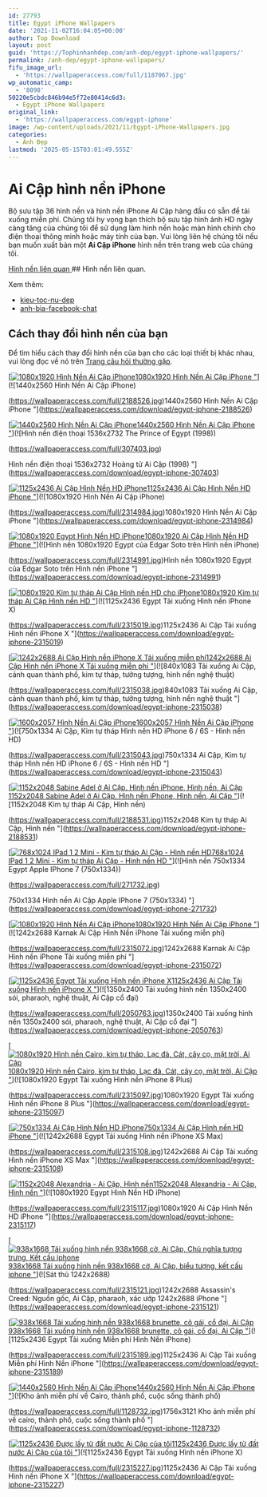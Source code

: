 ```yaml
---
id: 27793
title: Egypt iPhone Wallpapers
date: '2021-11-02T16:04:05+00:00'
author: Top Download
layout: post
guid: 'https://Tophinhanhdep.com/anh-dep/egypt-iphone-wallpapers/'
permalink: /anh-dep/egypt-iphone-wallpapers/
fifu_image_url:
  - 'https://wallpaperaccess.com/full/1187067.jpg'
wp_automatic_camp:
  - '8098'
50220e5cbdc846b94e5f72e80414c6d3:
  - Egypt iPhone Wallpapers
original_link:
  - 'https://wallpaperaccess.com/egypt-iphone'
image: /wp-content/uploads/2021/11/Egypt-iPhone-Wallpapers.jpg
categories:
  - Ảnh Đẹp
lastmod: '2025-05-15T03:01:49.555Z'
---
```

# Ai Cập hình nền iPhone

Bộ sưu tập 36 hình nền và hình nền iPhone Ai Cập hàng đầu có sẵn để tải xuống miễn phí. Chúng tôi hy vọng bạn thích bộ sưu tập hình ảnh HD ngày càng tăng của chúng tôi để sử dụng làm hình nền hoặc màn hình chính cho điện thoại thông minh hoặc máy tính của bạn. Vui lòng liên hệ chúng tôi nếu bạn muốn xuất bản một **Ai Cập iPhone** hình nền trên trang web của chúng tôi.

[Hình nền liên quan ](#related) ## Hình nền liên quan.

   
 Xem thêm:

   
- [kieu-toc-nu-dep](https://tophinhanhdep.com/toc-dep/kieu-toc-nu-dep/)
- [anh-bia-facebook-chat](https://tophinhanhdep.com/anh-bia/anh-bia-facebook-chat/)

## Cách thay đổi hình nền của bạn

Để tìm hiểu cách thay đổi hình nền của bạn cho các loại thiết bị khác nhau, vui lòng đọc về nó trên [Trang câu hỏi thường gặp](https://tophinhanhdep.com/faq/).

  
[[![1080x1920 Hình Nền Ai Cập iPhone](https://wallpaperaccess.com/full/1187067.jpg)1080x1920 Hình Nền Ai Cập iPhone "](https://wallpaperaccess.com/download/egypt-iphone-1187067)](![1440x2560 Hình Nền Ai Cập iPhone)

(https://wallpaperaccess.com/full/2188526.jpg)1440x2560 Hình Nền Ai Cập iPhone "](https://wallpaperaccess.com/download/egypt-iphone-2188526)

[[![1440x2560 Hình Nền Ai Cập iPhone](https://wallpaperaccess.com/full/2314967.jpg)1440x2560 Hình Nền Ai Cập iPhone "](https://wallpaperaccess.com/download/egypt-iphone-2314967)](![Hình nền điện thoại 1536x2732 The Prince of Egypt (1998))

(https://wallpaperaccess.com/full/307403.jpg)

Hình nền điện thoại 1536x2732 Hoàng tử Ai Cập (1998) "](https://wallpaperaccess.com/download/egypt-iphone-307403)

[[![1125x2436 Ai Cập Hình Nền HD iPhone](https://wallpaperaccess.com/full/2314981.jpg)1125x2436 Ai Cập Hình Nền HD iPhone "](https://wallpaperaccess.com/download/egypt-iphone-2314981)](![1080x1920 Hình Nền Ai Cập iPhone)

(https://wallpaperaccess.com/full/2314984.jpg)1080x1920 Hình Nền Ai Cập iPhone "](https://wallpaperaccess.com/download/egypt-iphone-2314984)

[[![1080x1920 Egypt Hình Nền HD iPhone](https://wallpaperaccess.com/full/2314989.jpg)1080x1920 Ai Cập Hình Nền HD iPhone "](https://wallpaperaccess.com/download/egypt-iphone-2314989)](![Hình nền 1080x1920 Egypt của Edgar Soto trên Hình nền iPhone)

(https://wallpaperaccess.com/full/2314991.jpg)Hình nền 1080x1920 Egypt của Edgar Soto trên Hình nền iPhone "](https://wallpaperaccess.com/download/egypt-iphone-2314991)

[[![1080x1920 Kim tự tháp Ai Cập Hình nền HD cho iPhone](https://wallpaperaccess.com/full/2315000.jpg)1080x1920 Kim tự tháp Ai Cập Hình nền HD "](https://wallpaperaccess.com/download/egypt-iphone-2315000)](![1125x2436 Egypt Tải xuống Hình nền iPhone X)

(https://wallpaperaccess.com/full/2315019.jpg)1125x2436 Ai Cập Tải xuống Hình nền iPhone X "](https://wallpaperaccess.com/download/egypt-iphone-2315019)

[[![1242x2688 Ai Cập Hình nền iPhone X Tải xuống miễn phí](https://wallpaperaccess.com/full/2315033.jpg)1242x2688 Ai Cập Hình nền iPhone X Tải xuống miễn phí "](https://wallpaperaccess.com/download/egypt-iphone-2315033)](![840x1083 Tải xuống Ai Cập, cảnh quan thành phố, kim tự tháp, tưởng tượng, hình nền nghệ thuật)

(https://wallpaperaccess.com/full/2315038.jpg)840x1083 Tải xuống Ai Cập, cảnh quan thành phố, kim tự tháp, tưởng tượng, hình nền nghệ thuật "](https://wallpaperaccess.com/download/egypt-iphone-2315038)

[[![1600x2057 Hình Nền Ai Cập iPhone](https://wallpaperaccess.com/full/175076.jpg)1600x2057 Hình Nền Ai Cập iPhone "](https://wallpaperaccess.com/download/egypt-iphone-175076)](![750x1334 Ai Cập, Kim tự tháp Hình nền HD iPhone 6 / 6S - Hình nền HD)

(https://wallpaperaccess.com/full/2315043.jpg)750x1334 Ai Cập, Kim tự tháp Hình nền HD iPhone 6 / 6S - Hình nền HD "](https://wallpaperaccess.com/download/egypt-iphone-2315043)

[[![1152x2048 Sabine Adel ở Ai Cập.  Hình nền iPhone, Hình nền, Ai Cập](https://wallpaperaccess.com/full/2315048.jpg)1152x2048 Sabine Adel ở Ai Cập. Hình nền iPhone, Hình nền, Ai Cập "](https://wallpaperaccess.com/download/egypt-iphone-2315048)](![1152x2048 Kim tự tháp Ai Cập, Hình nền)

(https://wallpaperaccess.com/full/2188531.jpg)1152x2048 Kim tự tháp Ai Cập, Hình nền "](https://wallpaperaccess.com/download/egypt-iphone-2188531)

[[![768x1024 IPad 1 2 Mini - Kim tự tháp Ai Cập - Hình nền HD](https://wallpaperaccess.com/full/2315064.jpg)768x1024 IPad 1 2 Mini - Kim tự tháp Ai Cập - Hình nền HD "](https://wallpaperaccess.com/download/egypt-iphone-2315064)](![Hình nền 750x1334 Egypt Apple IPhone 7 (750x1334))

(https://wallpaperaccess.com/full/271732.jpg)

750x1334 Hình nền Ai Cập Apple IPhone 7 (750x1334) "](https://wallpaperaccess.com/download/egypt-iphone-271732)

[[![1080x1920 Hình Nền Ai Cập iPhone](https://wallpaperaccess.com/full/2315070.jpg)1080x1920 Hình Nền Ai Cập iPhone "](https://wallpaperaccess.com/download/egypt-iphone-2315070)](![1242x2688 Karnak Ai Cập Hình Nền iPhone Tải xuống miễn phí)

(https://wallpaperaccess.com/full/2315072.jpg)1242x2688 Karnak Ai Cập Hình nền iPhone Tải xuống miễn phí "](https://wallpaperaccess.com/download/egypt-iphone-2315072)

[[![1125x2436 Egypt Tải xuống Hình nền iPhone X](https://wallpaperaccess.com/full/2315084.jpg)1125x2436 Ai Cập Tải xuống Hình nền iPhone X "](https://wallpaperaccess.com/download/egypt-iphone-2315084)](![1350x2400 Tải xuống hình nền 1350x2400 sói, pharaoh, nghệ thuật, Ai Cập cổ đại)

(https://wallpaperaccess.com/full/2050763.jpg)1350x2400 Tải xuống hình nền 1350x2400 sói, pharaoh, nghệ thuật, Ai Cập cổ đại "](https://wallpaperaccess.com/download/egypt-iphone-2050763)

[[![1080x1920 Hình nền Cairo, kim tự tháp, Lạc đà, Cát, cây cọ, mặt trời, Ai Cập](https://wallpaperaccess.com/full/2315087.jpg)1080x1920 Hình nền Cairo, kim tự tháp, Lạc đà, Cát, cây cọ, mặt trời, Ai Cập "](https://wallpaperaccess.com/download/egypt-iphone-2315087)](![1080x1920 Egypt Tải xuống Hình nền iPhone 8 Plus)

(https://wallpaperaccess.com/full/2315097.jpg)1080x1920 Egypt Tải xuống Hình nền iPhone 8 Plus "](https://wallpaperaccess.com/download/egypt-iphone-2315097)

[[![750x1334 Ai Cập Hình Nền HD iPhone](https://wallpaperaccess.com/full/2315099.jpg)750x1334 Ai Cập Hình nền HD iPhone "](https://wallpaperaccess.com/download/egypt-iphone-2315099)](![1242x2688 Egypt Tải xuống Hình nền iPhone XS Max)

(https://wallpaperaccess.com/full/2315108.jpg)1242x2688 Ai Cập Tải xuống Hình nền iPhone XS Max "](https://wallpaperaccess.com/download/egypt-iphone-2315108)

[[![1152x2048 Alexandria - Ai Cập, Hình nền](https://wallpaperaccess.com/full/2315112.jpg)1152x2048 Alexandria - Ai Cập, Hình nền "](https://wallpaperaccess.com/download/egypt-iphone-2315112)](![1080x1920 Egypt Hình Nền HD iPhone)

(https://wallpaperaccess.com/full/2315117.jpg)1080x1920 Ai Cập Hình Nền HD iPhone "](https://wallpaperaccess.com/download/egypt-iphone-2315117)

[[![938x1668 Tải xuống hình nền 938x1668 cờ, Ai Cập, Chủ nghĩa tượng trưng, ​​Kết cấu iphone](https://wallpaperaccess.com/full/1654831.jpg)938x1668 Tải xuống hình nền 938x1668 cờ, Ai Cập, biểu tượng, kết cấu iphone "](https://wallpaperaccess.com/download/egypt-iphone-1654831)](![Sát thủ 1242x2688)

(https://wallpaperaccess.com/full/2315121.jpg)1242x2688 Assassin's Creed: Nguồn gốc, Ai Cập, pharaoh, xác ướp 1242x2688 iPhone "](https://wallpaperaccess.com/download/egypt-iphone-2315121)

[[![938x1668 Tải xuống hình nền 938x1668 brunette, cô gái, cổ đại, Ai Cập](https://wallpaperaccess.com/full/2315177.jpg)938x1668 Tải xuống hình nền 938x1668 brunette, cô gái, cổ đại, Ai Cập "](https://wallpaperaccess.com/download/egypt-iphone-2315177)](![1125x2436 Egypt Tải xuống Miễn phí Hình Nền iPhone)

(https://wallpaperaccess.com/full/2315189.jpg)1125x2436 Ai Cập Tải xuống Miễn phí Hình Nền iPhone "](https://wallpaperaccess.com/download/egypt-iphone-2315189)

[[![1440x2560 Hình Nền Ai Cập iPhone](https://wallpaperaccess.com/full/2188564.jpg)1440x2560 Hình Nền Ai Cập iPhone "](https://wallpaperaccess.com/download/egypt-iphone-2188564)](![Kho ảnh miễn phí về Cairo, thành phố, cuộc sống thành phố)

(https://wallpaperaccess.com/full/1128732.jpg)1756x3121 Kho ảnh miễn phí về cairo, thành phố, cuộc sống thành phố "](https://wallpaperaccess.com/download/egypt-iphone-1128732)

[[![1125x2436 Được lấy từ đất nước Ai Cập của tôi](https://wallpaperaccess.com/full/2315221.jpg)1125x2436 Được lấy từ đất nước Ai Cập của tôi "](https://wallpaperaccess.com/download/egypt-iphone-2315221)](![1125x2436 Egypt Tải xuống Hình nền iPhone X)

(https://wallpaperaccess.com/full/2315227.jpg)1125x2436 Ai Cập Tải xuống Hình nền iPhone X "](https://wallpaperaccess.com/download/egypt-iphone-2315227)
